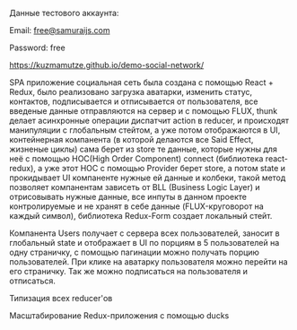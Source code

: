Данные тестового аккаунта:

Email: free@samuraijs.com

Password: free

https://kuzmamutze.github.io/demo-social-network/

SPA приложение социальная сеть была создана с помощью React + Redux, было реализовано загрузка аватарки, изменить статус, контактов, подписывается и отписывается от пользователя, все введеные данные отправляются на сервер и с помощью FLUX, thunk делает асинхронные операции диспатчит action в reducer, и происходят манипуляции с глобальным стейтом, а уже потом отображаются в UI, контейнерная компанента (в которой делаются все Said Effect, жизненые циклы) сама берет из store те данные, которые нужны для неё с помощью HOC(High Order Component) connect (библиотека react-redux), а уже этот HOC с помощью Provider берет store, а потом state и прокидывает UI компаненте нужные ей данные и колбеки, такой метод позволяет компанентам зависеть от BLL (Business Logic Layer) и отрисовывать нужные данные, все инпуты в данном проекте контролируемые и не хранят в себе данные (FLUX-круговорот на каждый символ), библиотека Redux-Form создает локальный стейт.

Компанента Users получает с сервера всех пользователей, заносит в глобальный state и отображает в UI по порциям в 5 пользователей на одну страничку, с помощью пагинации можно получать порцию пользователей. При клике на аватарку пользователя можно перейти на его страничку. Так же можно подписаться на пользователя и отписаться.

Типизация всех reducer'ов 

Масштабирование Redux-приложения с помощью ducks
